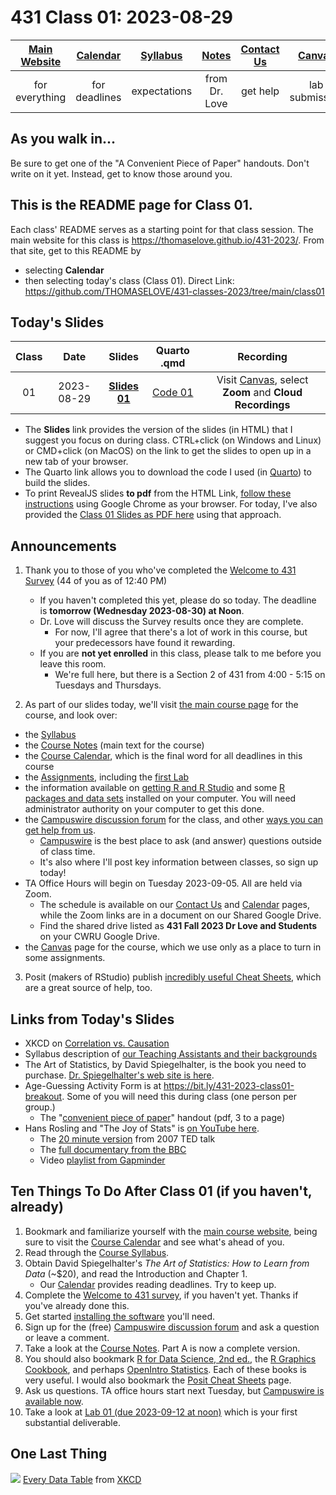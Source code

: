 # 431 Class 01: 2023-08-29

[Main Website](https://thomaselove.github.io/431-2023/) | [Calendar](https://thomaselove.github.io/431-2023/calendar.html) | [Syllabus](https://thomaselove.github.io/431-syllabus-2023/) | [Notes](https://thomaselove.github.io/431-notes/) | [Contact Us](https://thomaselove.github.io/431-2023/contact.html) | [Canvas](https://canvas.case.edu) | [Data and Code](https://github.com/THOMASELOVE/431-data)
:-----------: | :--------------: | :----------: | :---------: | :-------------: | :-----------: | :------------:
for everything | for deadlines | expectations | from Dr. Love | get help | lab submission | for downloads

## As you walk in...
Be sure to get one of the "A Convenient Piece of Paper" handouts. Don't write on it yet. Instead, get to know those around you.

## This is the README page for Class 01.

Each class' README serves as a starting point for that class session.
The main website for this class is https://thomaselove.github.io/431-2023/. From that site, get to this README by

- selecting **Calendar**
- then selecting today's class (Class 01). Direct Link: https://github.com/THOMASELOVE/431-classes-2023/tree/main/class01

## Today's Slides

Class | Date | Slides | Quarto .qmd | Recording
:---: | :--------: | :------: | :------: | :-------------:
01 | 2023-08-29 | **[Slides 01](https://thomaselove.github.io/431-slides-2023/class01.html)** | [Code 01](https://thomaselove.github.io/431-slides-2023/class01.qmd) | Visit [Canvas](https://canvas.case.edu/), select **Zoom** and **Cloud Recordings**

- The **Slides** link provides the version of the slides (in HTML) that I suggest you focus on during class. CTRL+click (on Windows and Linux) or CMD+click (on MacOS) on the link to get the slides to open up in a new tab of your browser.
- The Quarto link allows you to download the code I used (in [Quarto](https://quarto.org/)) to build the slides.
- To print RevealJS slides **to pdf** from the HTML Link, [follow these instructions](https://quarto.org/docs/presentations/revealjs/presenting.html#print-to-pdf) using Google Chrome as your browser. For today, I've also provided the [Class 01 Slides as PDF here](https://github.com/THOMASELOVE/431-classes-2023/blob/main/class01/431%20Class%2001.pdf) using that approach.

## Announcements

1. Thank you to those of you who've completed the [Welcome to 431 Survey](https://bit.ly/431-2023-welcome-survey) (44 of you as of 12:40 PM) 
    - If you haven't completed this yet, please do so today. The deadline is **tomorrow (Wednesday 2023-08-30) at Noon**.
    - Dr. Love will discuss the Survey results once they are complete. 
        - For now, I'll agree that there's a lot of work in this course, but your predecessors have found it rewarding.
    - If you are **not yet enrolled** in this class, please talk to me before you leave this room. 
        - We're full here, but there is a Section 2 of 431 from 4:00 - 5:15 on Tuesdays and Thursdays. 

2. As part of our slides today, we'll visit [the main course page](https://thomaselove.github.io/431-2023/) for the course, and look over:

- the [Syllabus](https://thomaselove.github.io/431-syllabus-2023/)
- the [Course Notes](https://thomaselove.github.io/431-notes/) (main text for the course)
- the [Course Calendar](https://thomaselove.github.io/431-2023/calendar.html), which is the final word for all deadlines in this course
- the [Assignments](https://thomaselove.github.io/431-2023/assignments.html), including the [first Lab](https://github.com/THOMASELOVE/431-labs-2023)
- the information available on [getting R and R Studio](https://thomaselove.github.io/431-2023/software.html#installing-r-and-r-studio) and some [R packages and data sets](https://thomaselove.github.io/431-2023/software.html#installing-r-packages-and-datacode-for-431) installed on your computer. You will need administrator authority on your computer to get this done.
- the [Campuswire discussion forum](https://thomaselove.github.io/431-2023/campuswire.html) for the class, and other [ways you can get help from us](https://thomaselove.github.io/431-2023/contact.html).
    - [Campuswire](https://thomaselove.github.io/431-2023/campuswire.html) is the best place to ask (and answer) questions outside of class time.
    - It's also where I'll post key information between classes, so sign up today!
- TA Office Hours will begin on Tuesday 2023-09-05. All are held via Zoom.
    - The schedule is available on our [Contact Us](https://thomaselove.github.io/431-2023/contact.html) and [Calendar](https://thomaselove.github.io/431-2023/calendar.html) pages, while the Zoom links are in a document on our Shared Google Drive.
    - Find the shared drive listed as **431 Fall 2023 Dr Love and Students** on your CWRU Google Drive.
- the [Canvas](https://canvas.case.edu/) page for the course, which we use only as a place to turn in some assignments.

3. Posit (makers of RStudio) publish [incredibly useful Cheat Sheets](https://posit.co/resources/cheatsheets/), which are a great source of help, too.

## Links from Today's Slides

- XKCD on [Correlation vs. Causation](https://xkcd.com/552)
- Syllabus description of [our Teaching Assistants and their backgrounds](https://thomaselove.github.io/431-syllabus-2023/teaching-assistants.html)
- The Art of Statistics, by David Spiegelhalter, is the book you need to purchase. [Dr. Spiegelhalter's web site is here](http://www.statslab.cam.ac.uk/~david/).
- Age-Guessing Activity Form is at <https://bit.ly/431-2023-class01-breakout>. Some of you will need this during class (one person per group.)
    - The "[convenient piece of paper](https://github.com/THOMASELOVE/431-classes-2023/blob/main/class01/convenient_piece_of_paper.pdf)" handout (pdf, 3 to a page) 
- Hans Rosling and "The Joy of Stats" is [on YouTube here](https://www.youtube.com/watch?v=jbkSRLYSojo).
    - The [20 minute version](https://www.youtube.com/watch?v=RUwS1uAdUcI) from 2007 TED talk
    - The [full documentary from the BBC](https://www.gapminder.org/videos/the-joy-of-stats/)
    - Video [playlist from Gapminder](https://www.gapminder.org/videos/)

## Ten Things To Do After Class 01 (if you haven't, already)

1. Bookmark and familiarize yourself with the [main course website](https://thomaselove.github.io/431-2023/), being sure to visit the [Course Calendar](https://thomaselove.github.io/431-2023/calendar.html) and see what's ahead of you.
2. Read through the [Course Syllabus](https://thomaselove.github.io/431-syllabus-2023/).
3. Obtain David Spiegelhalter's *The Art of Statistics: How to Learn from Data* (~$20), and read the Introduction and Chapter 1.
    - Our [Calendar](https://thomaselove.github.io/431-2023/calendar.html) provides reading deadlines. Try to keep up.
4. Complete the [Welcome to 431 survey](https://bit.ly/431-2023-welcome-survey), if you haven't yet. Thanks if you've already done this.
5. Get started [installing the software](https://thomaselove.github.io/431-2023/software.html) you'll need.
6. Sign up for the (free) [Campuswire discussion forum](https://thomaselove.github.io/431-2023/campuswire.html) and ask a question or leave a comment.
7. Take a look at the [Course Notes](https://thomaselove.github.io/431-notes/). Part A is now a complete version.
8. You should also bookmark [R for Data Science, 2nd ed.](https://r4ds.hadley.nz/), the [R Graphics Cookbook](https://r-graphics.org/), and perhaps [OpenIntro Statistics](https://www.openintro.org/book/os/). Each of these books is very useful. I would also bookmark the [Posit Cheat Sheets](https://posit.co/resources/cheatsheets/) page.
9. Ask us questions. TA office hours start next Tuesday, but [Campuswire is available now](https://thomaselove.github.io/431-2023/campuswire.html).
10. Take a look at [Lab 01 (due 2023-09-12 at noon)](https://github.com/THOMASELOVE/431-labs-2023) which is your first substantial deliverable. 

## One Last Thing

![](https://imgs.xkcd.com/comics/every_data_table.png) [Every Data Table](https://xkcd.com/2502) from [XKCD](https://xkcd.com/)
